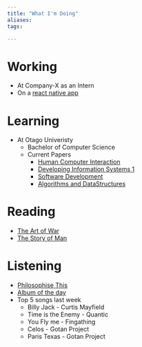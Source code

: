```yaml
---
title: "What I'm Doing"
aliases: 
tags: 

---
```


# Working
- At Company-X as an Intern
- On a [react native app](https://github.com/JetHughes/Generator-App)

# Learning
- At Otago Univeristy
	- Bachelor of Computer Science
	- Current Papers
		- [Human Computer Interaction](notes/info-203.md)
		- [Developing Information Systems 1](notes/info-201.md)
		- [Software Development](notes/cosc-202.md)
		- [Algorithms and DataStructures](notes/cosc-201.md)

# Reading
- [The Art of War](notes/the-art-of-war.md)
- [The Story of Man](notes/the-story-of-man.md)

# Listening
- [Philosophise This](https://www.philosophizethis.org)
- [Album of the day](https://1001albumsgenerator.com)
- Top 5 songs last week
	- Billy Jack - Curtis Mayfield
	- Time is the Enemy - Quantic
	- You Fly me - Fingathing
	- Celos - Gotan Project
	- Paris Texas - Gotan Project